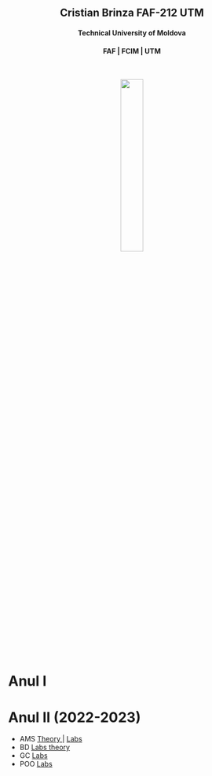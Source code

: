 <h2 align="center">Cristian Brinza FAF-212 UTM  </h2>


<h4 align="center">Technical University of Moldova  </h4>
<h4 align="center">FAF    |   FCIM   |   UTM   </h4> </br>
<p align=center>                           
  <img align=center style="height: 30%;
  width: 30%; " src="https://utm.md/wp-content/uploads/2020/12/logo-sigla.png" />
</p> 

# Anul I </br>
# Anul II (2022-2023)</br>

- AMS [Theory ](year_2/AMS/README.md) |  [Labs ](year_2/AMS/Labs) 
- BD [ Labs theory](year_2/BD/README.md) 
- GC [Labs](year_2/GC) 
- POO [Labs](year_2/POO) 
